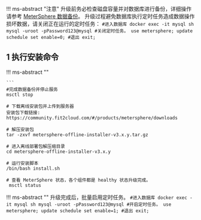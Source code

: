 !!! ms-abstract "注意"
    升级前务必检查磁盘容量并对数据库进行备份，详细操作请参考 [MeterSphere 数据备份](./backup_data.md)。
    升级过程避免数据库执行定时任务造成数据操作损坏数据，请关闭正在运行的定时任务：
     ```
        #进入数据库
        docker exec -it mysql sh
        mysql -uroot -pPassword123@mysql
        #关闭定时任务。
        use metersphere;
        update schedule set enable=0;
        #退出
        exit;
     ```

  
## 1 执行安装命令
!!! ms-abstract ""

    ```
    #完成数据备份并停止服务
    msctl stop

    # 下载离线安装包并上传到服务器
    安装包下载链接: https://community.fit2cloud.com/#/products/metersphere/downloads
    
    # 解压安装包
    tar -zxvf metersphere-offline-installer-v3.x.y.tar.gz

    # 进入离线部署包解压缩目录
    cd metersphere-offline-installer-v3.x.y
    
    # 运行安装脚本
    /bin/bash install.sh
    
    # 查看 MeterSphere 状态，各个组件都是 healthy 状态升级完成。
     msctl status

!!! ms-abstract ""
     升级完成后，批量启用定时任务。
     ```
        #进入数据库
        docker exec -it mysql sh
        mysql -uroot -pPassword123@mysql
        #开启定时任务。
        use metersphere;
        update schedule set enable=1;
        #退出
        exit;
     ```